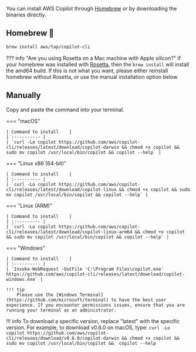 You can install AWS Copilot through [Homebrew](https://brew.sh/) or by downloading the binaries directly.

## Homebrew 🍻

```sh
brew install aws/tap/copilot-cli
```

??? info "Are you using Rosetta on a Mac machine with Apple silicon?"
    If your homebrew was installed with [Rosetta](https://developer.apple.com/documentation/apple-silicon/about-the-rosetta-translation-environment), then the `brew install` will install the amd64 build. 
    If this is not what you want, please either reinstall homebrew without Rosetta, or use the manual installation option below.

## Manually
Copy and paste the command into your terminal.

=== "macOS"

    | Command to install    |
    | :---------- |
    | `curl -Lo copilot https://github.com/aws/copilot-cli/releases/latest/download/copilot-darwin && chmod +x copilot && sudo mv copilot /usr/local/bin/copilot && copilot --help` |
    
=== "Linux x86 (64-bit)"

    | Command to install    |
    | :---------- |
    | `curl -Lo copilot https://github.com/aws/copilot-cli/releases/latest/download/copilot-linux && chmod +x copilot && sudo mv copilot /usr/local/bin/copilot && copilot --help` |
    
=== "Linux (ARM)"
    
    | Command to install    |
    | :---------- |
    | `curl -Lo copilot https://github.com/aws/copilot-cli/releases/latest/download/copilot-linux-arm64 && chmod +x copilot && sudo mv copilot /usr/local/bin/copilot && copilot --help` |


=== "Windows"

    | Command to install    |
    | :---------- |
    | `Invoke-WebRequest -OutFile 'C:\Program Files\copilot.exe' https://github.com/aws/copilot-cli/releases/latest/download/copilot-windows.exe` |

    !!! tip
        Please use the [Windows Terminal](https://github.com/microsoft/terminal) to have the best user experience. If you encounter permissions issues, ensure that you are running your terminal as an administrator.


!!! info
    To download a specific version, replace "latest" with the specific version. For example, to download v0.6.0 on macOS, type:
    ```
    curl -Lo copilot https://github.com/aws/copilot-cli/releases/download/v0.6.0/copilot-darwin && chmod +x copilot && sudo mv copilot /usr/local/bin/copilot &&  copilot --help
    ```